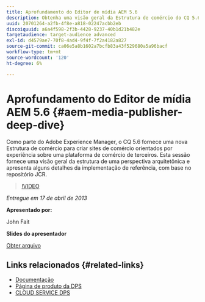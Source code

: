 ```yaml
---
title: Aprofundamento do Editor de mídia AEM 5.6
description: Obtenha uma visão geral da Estrutura de comércio do CQ 5.6 de uma perspectiva arquitetônica. Saiba mais sobre os detalhes da implementação de referência, com base no repositório JCR.
uuid: 20701264-a2fb-4f8e-a818-02247acbb2eb
discoiquuid: a6a4f598-2f3b-4428-9237-40b1d21b482e
targetaudience: target-audience advanced
exl-id: d4579ae7-70f8-4ad4-9f4f-7f2a4182a827
source-git-commit: ca06e5a8b1602a7bcfb83a43f529680a5a96bacf
workflow-type: tm+mt
source-wordcount: '120'
ht-degree: 6%

---
```


# Aprofundamento do Editor de mídia AEM 5.6 {#aem-media-publisher-deep-dive}

Como parte do Adobe Experience Manager, o CQ 5.6 fornece uma nova Estrutura de comércio para criar sites de comércio orientados por experiência sobre uma plataforma de comércio de terceiros. Esta sessão fornece uma visão geral da estrutura de uma perspectiva arquitetônica e apresenta alguns detalhes da implementação de referência, com base no repositório JCR.

>[!VIDEO](https://video.tv.adobe.com/v/19574/?quality=9)

*Entregue em 17 de abril de 2013*

**Apresentado por:**

John Fait

**Slides do apresentador**

[Obter arquivo](assets/cq-gems-aem-media-publisher-04-17-2013-final.pdf)

## Links relacionados {#related-links}

* [Documentação](https://docs.adobe.com/content/docs/en/cq/5-6-1/media-publisher.html)
* [Página de produto da DPS](http://www.adobe.com/ca/products/digital-publishing-suite-family.html)
* [CLOUD SERVICE DPS](https://helpx.adobe.com/br/digital-publishing-suite/help/eol-statement-for-dpsc.html)
